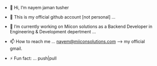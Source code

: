 - 👋 Hi, I’m nayem jaman tusher 
- 👀 This is my official github account [not personal] ...
- 🌱 I’m currently working on Miicon solutions as a Backend Developer in Engineering & Development depertment ...
- 📫 How to reach me ... nayem@miiconsolutions.com --> my official gmail.

- ⚡ Fun fact: ... push|pull


